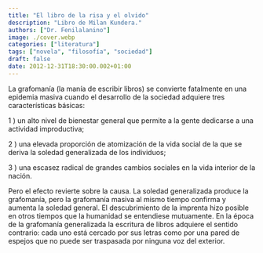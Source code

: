 ```yaml
---
title: "El libro de la risa y el olvido"
description: "Libro de Milan Kundera."
authors: ["Dr. Fenilalanino"]
image: ./cover.webp
categories: ["literatura"]
tags: ["novela", "filosofía", "sociedad"]
draft: false
date: 2012-12-31T18:30:00.002+01:00
---
```


La grafomanía (la manía de escribir libros) se convierte fatalmente en una epidemia masiva cuando el desarrollo de la sociedad adquiere tres características básicas:

1 ) un alto nivel de bienestar general que permite a la gente dedicarse a una actividad improductiva;

2 ) una elevada proporción de atomización de la vida social de la que se deriva la soledad generalizada de los individuos;

3 ) una escasez radical de grandes cambios sociales en la vida interior de la nación.

Pero el efecto revierte sobre la causa. La soledad generalizada produce la grafomanía, pero la grafomanía masiva al mismo tiempo confirma y aumenta la soledad general. El descubrimiento de la imprenta hizo posible en otros tiempos que la humanidad se entendiese mutuamente. En la época de la grafomanía generalizada la escritura de libros adquiere el sentido contrario: cada uno está cercado por sus letras como por una pared de espejos que no puede ser traspasada por ninguna voz del exterior.
